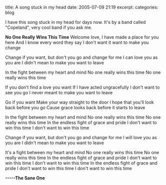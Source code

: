 title: A song stuck in my head
date: 2005-07-09 21:19
excerpt: 
categories: blog

I have this song stuck in my head for days now. It's by a band called "Copeland", very cool band if you ask me.

**No One Really Wins This Time**
Welcome love, I have made a place for you here
And I know every word they say
I don't want it want to make you change

Change if you want, but don't you go and change for me
I can love you as you are
I didn't mean to make you want to leave

In the fight between my heart and mind
No one really wins this time
No one really wins this time

If you don't find a love you want
If I have acted ungracefully
I don't want to see you go
I never meant to make you want to leave

Go if you want
Make your way straight to the door
I hope that you'll look back before you go
Cause grace looks back before it starts to leave

In the fight between my heart and mind
No one really wins this time
No one really wins this time
In the endless fight of grace and pride
I don't want to win this time
I don't want to win this time

Change if you want, but don't you go and change for me
I will love you as you are
I didn't mean to make you want to leave

It's a fight between my heart and mind
No one really wins this time
No one really wins this time
In the endless fight of grace and pride
I don't want to win this time
I don't want to win this time
In the endless fight of grace and pride
I don't want to win this time
I don't want to win this time

**-----The Sane One**